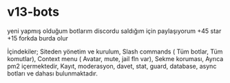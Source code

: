 # v13-bots
yeni yapmış olduğum botlarım discordu saldığım için paylaşıyorum +45 star +15 forkda burda olur

İçindekiler;
Siteden yönetim ve kurulum,
Slash commands ( Tüm botlar, Tüm komutlar),
Context menu ( Avatar, mute, jail fln var),
Sekme koruması,
Ayrıca pm2 içermektedir,
Kayıt, moderasyon, davet, stat, guard, database, async botları ve dahası bulunmaktadır.
